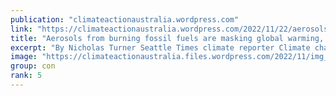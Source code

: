 ```yaml
---
publication: "climateactionaustralia.wordpress.com"
link: "https://climateactionaustralia.wordpress.com/2022/11/22/aerosols-from-burning-fossil-fuels-are-masking-global-warming-uw-researchers-find-climatecrisis-cop27-ecologicalcrisis-tellthetruth-listen-to-the-scientists/"
title: "Aerosols from burning fossil fuels are masking global warming, UW researchers find #ClimateCrisis #COP27 #EcologicalCrisis #TellTheTruth listen to the scientists!"
excerpt: "By Nicholas Turner Seattle Times climate reporter Climate change will become worse before it gets better. Volcanologist McGuire zeroes in on ‘the core issues at the heart of the climate emerg…"
image: "https://climateactionaustralia.files.wordpress.com/2022/11/img_1942.jpg"
group: con
rank: 5
---
```

